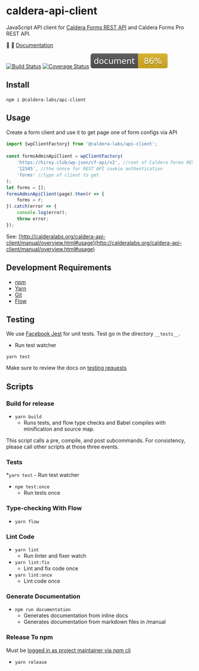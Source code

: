 # caldera-api-client
JavaScript API client for [Caldera Forms REST API](https://calderaforms.com/doc/caldera-forms-rest-api/) and Caldera Forms Pro REST API.

🌋 👀 [Documentation](https://calderalabs.org/caldera-api-client/)

[![Build Status](https://travis-ci.org/CalderaWP/caldera-api-client.svg?branch=master)](https://travis-ci.org/CalderaWP/caldera-api-client.svg)
[![Coverage Status](https://coveralls.io/repos/github/CalderaWP/caldera-api-client/badge.svg?branch=master)](https://coveralls.io/github/CalderaWP/caldera-api-client?branch=master)
[![Documentation Status](./docs/badge.svg)](https://calderalabs.org/caldera-api-client/source.htmlg)

## Install
`npm i @caldera-labs/api-client`

## Usage
Create a form client and use it to get page one of form configs via API
```js
import {wpClientFactory} from '@caldera-labs/api-client';

const formsAdminApiClient = wpClientFactory(
	'https://hiroy.club/wp-json/cf-api/v2', //root of Caldera Forms REST API namespace
    '12345', //the nonce for REST API cookie authentication
    'forms' //type of client to get
);
let forms = [];
formsAdminApiClient(page).then(r => {
	forms = r;
}).catch(error => {
	console.log(error);
	throw error;
});
```

See: [http://calderalabs.org/caldera-api-client/manual/overview.html#usage](http://calderalabs.org/caldera-api-client/manual/overview.html#usage)



## Development Requirements
* [npm](https://www.npmjs.com/get-npm)
* [Yarn](https://yarnpkg.com/lang/en/docs/install/#mac-stable)
* [Git]()
* [Flow](https://flow.org/en/docs/install/)


## Testing

We use [Facebook Jest](https://facebook.github.io/jest/) for unit tests. Test go in the directory `__tests__`.

* Run test watcher
```
yarn test
```

Make sure to review the docs on [testing requests](http://calderalabs.org/caldera-api-client/manual/overview.html#mocking-requests)

## Scripts

### Build for release
* `yarn build`
    - Runs tests, and flow type checks and Babel compiles with minification and source map.

This script calls a pre, compile, and post subcommands.  For consistency, please call other scripts at those three events.

### Tests
*`yarn test`
    - Run test watcher
* `npm test:once` 
    - Run tests once

### Type-checking With Flow
* `yarn flow`

### Lint Code
* `yarn lint`
    - Run linter and fixer watch
* `yarn lint:fix`
    - Lint and fix code once
* `yarn lint:once`
    - Lint code once


### Generate Documentation
* `npm run documentation`
    - Generates documentation from inline docs
    - Generates documentation from markdown files in /manual

### Release To npm
Must be [logged in as project maintainer via npm cli](https://docs.npmjs.com/cli/adduser)

* `yarn release`